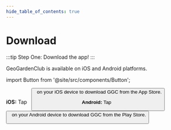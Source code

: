 ```yaml
---
hide_table_of_contents: true
---
```


# Download

:::tip Step One: Download the app!
:::

GeoGardenClub is available on iOS and Android platforms. 

import Button from '@site/src/components/Button';

**iOS:** Tap &nbsp; <Button outline true label="here" link="https://apps.apple.com/us/app/geogardenclub/id6478464910?itscg=30200&itsct=apps_box_badge&mttnsubad=6478464910" /> &nbsp;  on your iOS device to download GGC from the App Store.


**Android:** Tap &nbsp; <Button outline true label="here" link="https://play.google.com/store/apps/details?id=com.geogardenclub.ggc_app" /> &nbsp; on your Android device to download GGC from the Play Store.
